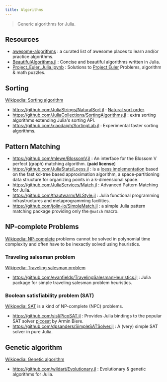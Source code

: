 ```yaml
---
title: Algorithms
---
```


> Generic algorithms for Julia.

## Resources

- [awesome-algorithms](https://github.com/tayllan/awesome-algorithms) : a curated list of awesome places to learn and/or practice algorithms.
- [BeautifulAlgorithms.jl](https://github.com/mossr/BeautifulAlgorithms.jl) : Concise and beautiful algorithms written in Julia.
- [Project_Euler_Julia.ipynb](https://nbviewer.org/github/punkrockpolly/Playing-with-Julia/blob/master/Project_Euler_Julia.ipynb) : Solutions to [Project Euler](https://projecteuler.net) Problems, algorithm & math puzzles.

## Sorting

[Wikipedia: Sorting algorithm](https://en.wikipedia.org/wiki/Sorting_algorithm)

- https://github.com/JuliaStrings/NaturalSort.jl : [Natural sort order](https://en.wikipedia.org/wiki/Natural_sort_order).
- https://github.com/JuliaCollections/SortingAlgorithms.jl : extra sorting algorithms extending Julia's sorting API.
- https://github.com/xiaodaigh/SortingLab.jl : Experimental faster sorting algorithms.

## Pattern Matching

- https://github.com/mlewe/BlossomV.jl : An interface for the Blossom V perfect (graph) matching algorithm. (**paid license**)
- https://github.com/JuliaStats/Loess.jl : is a [loess implementation](https://en.wikipedia.org/wiki/Local_regression) based on the fast kd-tree based approximation algorithm, a space-partitioning data structure for organizing points in a k-dimensional space.
- https://github.com/JuliaServices/Match.jl : Advanced Pattern Matching for Julia.
- https://github.com/thautwarm/MLStyle.jl : Julia functional programming infrastructures and metaprogramming facilities.
- https://github.com/jolin-io/SimpleMatch.jl : a simple Julia pattern matching package providing only the `@match` macro.

## NP-complete Problems

[Wikipedia: NP-complete](https://en.wikipedia.org/wiki/Category:NP-complete_problems) problems cannot be solved in polynomial time complexity and often have to be inexactly solved using heuristics.

### Traveling salesman problem

[Wikipedia: Traveling salesman problem](https://en.wikipedia.org/wiki/Travelling_salesman_problem)

- https://github.com/evanfields/TravelingSalesmanHeuristics.jl : Julia package for simple traveling salesman problem heuristics.

### Boolean satisfiability problem (SAT)

[Wikipedia: SAT](https://en.wikipedia.org/wiki/Satisfiability_modulo_theories) is a kind of NP-complete (NPC) problems.

- https://github.com/sisl/PicoSAT.jl : Provides Julia bindings to the popular SAT solver [picosat](http://fmv.jku.at/picosat/) by Armin Biere.
- https://github.com/dpsanders/SimpleSATSolver.jl : A (very) simple SAT solver in pure Julia.

## Genetic algorithm

[Wikipedia: Genetic algorithm](https://en.wikipedia.org/wiki/Genetic_algorithm)

- https://github.com/wildart/Evolutionary.jl : Evolutionary & genetic algorithms for Julia.
